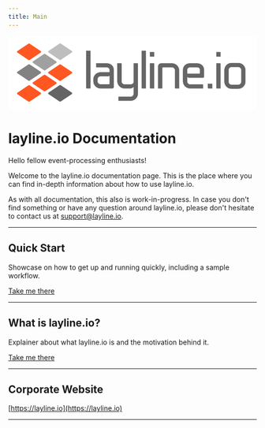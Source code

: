 ```yaml
---
title: Main
---
```


![logo_name_for_light_background.svg](../../static/img/logo/logo_name_for_light_background.svg)

# layline.io Documentation

Hello fellow event-processing enthusiasts!

Welcome to the layline.io documentation page.
This is the place where you can find in-depth information about how to use layline.io.

As with all documentation, this also is work-in-progress. In case you don't find something or have any question around layline.io, please don't hesitate to contact us at [support@layline.io](mailto:suppor@layline.io).

---

## Quick Start
Showcase on how to get up and running quickly, including a sample workflow.

[Take me there](/docs/category/quickstart)

---

## What is layline.io?
Explainer about what layline.io is and the motivation behind it.

[Take me there](/docs/concept/introduction)

---

## Corporate Website

[https://layline.io](https://layline.io)

---

